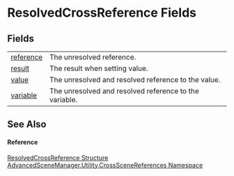 # ResolvedCrossReference Fields




## Fields
<table>
<tr>
<td><a href="F_AdvancedSceneManager_Utility_CrossSceneReferences_ResolvedCrossReference_reference">reference</a></td>
<td>The unresolved reference.</td></tr>
<tr>
<td><a href="F_AdvancedSceneManager_Utility_CrossSceneReferences_ResolvedCrossReference_result">result</a></td>
<td>The result when setting value.</td></tr>
<tr>
<td><a href="F_AdvancedSceneManager_Utility_CrossSceneReferences_ResolvedCrossReference_value">value</a></td>
<td>The unresolved and resolved reference to the value.</td></tr>
<tr>
<td><a href="F_AdvancedSceneManager_Utility_CrossSceneReferences_ResolvedCrossReference_variable">variable</a></td>
<td>The unresolved and resolved reference to the variable.</td></tr>
</table>

## See Also


#### Reference
<a href="T_AdvancedSceneManager_Utility_CrossSceneReferences_ResolvedCrossReference">ResolvedCrossReference Structure</a>  
<a href="N_AdvancedSceneManager_Utility_CrossSceneReferences">AdvancedSceneManager.Utility.CrossSceneReferences Namespace</a>  
